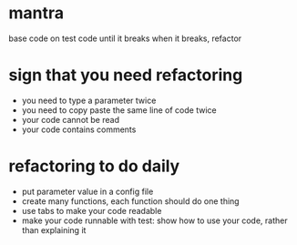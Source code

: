 # mantra
base code on test
code until it breaks
when it breaks, refactor

# sign that you need refactoring
- you need to type a parameter twice
- you need to copy paste the same line of code twice
- your code cannot be read
- your code contains comments

# refactoring to do daily
- put parameter value in a config file
- create many functions, each function should do one thing
- use tabs to make your code readable
- make your code runnable with test: 
	show how to use your code, rather than explaining it


